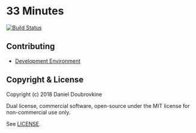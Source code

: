 # 33 Minutes

[![Build Status](https://travis-ci.org/33-minutes/33-minutes-app.svg?branch=master)](https://travis-ci.org/33-minutes/33-minutes-app)

## Contributing

* [Development Environment](DEV.md)

## Copyright & License

Copyright (c) 2018 Daniel Doubrovkine

Dual license, commercial software, open-source under the MIT license for non-commercial use only.

See [LICENSE](LICENSE.md).
